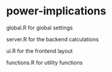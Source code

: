 # power-implications

global.R for global settings

server.R for the backend calculations

ui.R for the frontend layout

functions.R for utility functions
